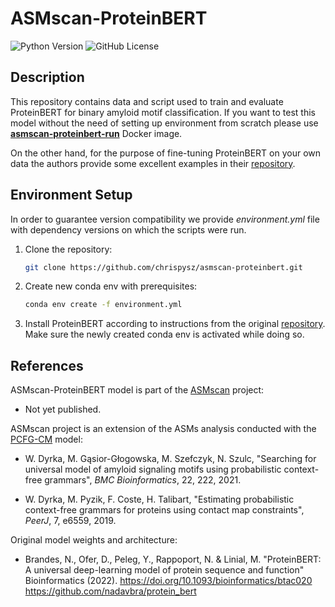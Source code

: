 
# ASMscan-ProteinBERT
![Python Version](https://img.shields.io/badge/python-3.9-306998?logo=python) ![GitHub License](https://img.shields.io/github/license/chrispysz/asmscan-proteinbert)
## Description

This repository contains data and script used to train and evaluate ProteinBERT for binary amyloid motif classification.
If you want to test this model without the need of setting up environment from scratch please use
**[asmscan-proteinbert-run](https://github.com/chrispysz/asmscan-proteinbert-run)** Docker image.

On the other hand, for the purpose of fine-tuning ProteinBERT on your own data the authors provide some excellent examples in their [repository](https://github.com/nadavbra/protein_bert).


## Environment Setup
In order to guarantee version compatibility we provide *environment.yml* file with dependency versions on which the scripts were run.
1. Clone the repository:
   ```bash
   git clone https://github.com/chrispysz/asmscan-proteinbert.git
   ```

2. Create new conda env with prerequisites:
   ```bash
   conda env create -f environment.yml
   ```

3. Install ProteinBERT according to instructions from the original [repository](https://github.com/nadavbra/protein_bert).
Make sure the newly created conda env is activated while doing so.

## References


ASMscan-ProteinBERT model is part of the [ASMscan](https://github.com/wdyrka-pwr/ASMscan) project:

* Not yet published.

ASMscan project is an extension of the ASMs analysis conducted with the [PCFG-CM](https://git.e-science.pl/wdyrka/pcfg-cm) model:

* W. Dyrka, M. Gąsior-Głogowska, M. Szefczyk, N. Szulc, "Searching for universal model of amyloid signaling motifs using probabilistic context-free grammars", *BMC Bioinformatics*, 22, 222, 2021.

* W. Dyrka, M. Pyzik, F. Coste, H. Talibart, "Estimating probabilistic context-free grammars for proteins using contact map constraints", *PeerJ*, 7, e6559, 2019.


Original model weights and architecture:

* Brandes, N., Ofer, D., Peleg, Y., Rappoport, N. & Linial, M. 
"ProteinBERT: A universal deep-learning model of protein sequence and function" 
Bioinformatics (2022). https://doi.org/10.1093/bioinformatics/btac020<br>
https://github.com/nadavbra/protein_bert